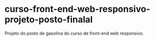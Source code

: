 # curso-front-end-web-responsivo-projeto-posto-finalal
Projeto do posto de gasolina do curso de front-end web responsivo.
